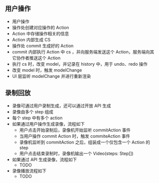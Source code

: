 ## 用户操作
* 用户操作
* 操作处创建对应操作的 Action
* Action 中存储操作相关的信息
* Action 内部生成 CS
* 操作处 commit 生成好的 Action
* commit 内部执行 Action 中 cs ，并向服务端发送这个 Action，服务端向其它协作者推送这个 Action
* 执行 cs 时，改变 model，并记录在 history 中，用于 undo、redo 操作
* 改变 model 时，触发 modelChange
* UI 层监听 modelChange 并进行重新渲染

## 录制回放
* 录像可通过用户录制生成，还可以通过开放 API 生成
* 录像由多个 step 组成
* 每个 step 中有多个 action
* 如果通过用户操作生成录像，流程如下
  * 用户点击开始录制后，录像机开始监听 commitAction 事件
  * 当用户操作 commit Action 时，触发 commiteAction 事件
  * 录像机监听到 commitAction 之后，组装成一个仅包含一个 Action 的 step
  * 用户点击结束录制时，录像机输出一个 Video(steps: Step[])
* 如果通过 API 生成录像，流程如下
  * TODO
* 录像播放流程如下
  * TODO
